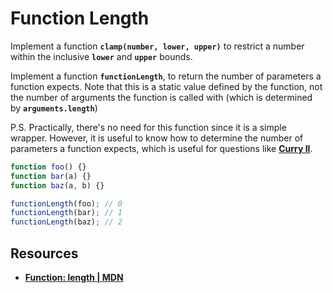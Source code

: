 # Function Length

Implement a function **`clamp(number, lower, upper)`** to restrict a number within the inclusive **`lower`** and **`upper`** bounds.

Implement a function **`functionLength`**, to return the number of parameters a function expects. Note that this is a static value defined by the function, not the number of arguments the function is called with (which is determined by **`arguments.length`**)

P.S. Practically, there's no need for this function since it is a simple wrapper. However, it is useful to know how to determine the number of parameters a function expects, which is useful for questions like [**Curry II**](https://www.greatfrontend.com/zh-CN/questions/javascript/curry-ii).

```jsx
function foo() {}
function bar(a) {}
function baz(a, b) {}

functionLength(foo); // 0
functionLength(bar); // 1
functionLength(baz); // 2
```

## **Resources**

- [**Function: length | MDN**](https://developer.mozilla.org/en-US/docs/Web/JavaScript/Reference/Global_Objects/Function/length)
